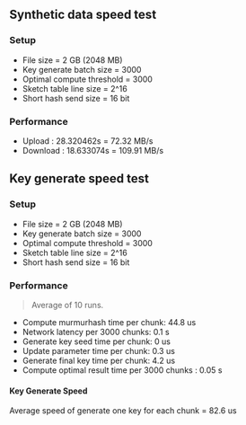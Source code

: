 ## Synthetic data speed test
### Setup

* File size = 2 GB (2048 MB)
* Key generate batch size = 3000
* Optimal compute threshold = 3000
* Sketch table line size = 2^16
* Short hash send size = 16 bit

### Performance 

* Upload : 28.320462s = 72.32 MB/s
* Download : 18.633074s = 109.91 MB/s

## Key generate speed test

### Setup
* File size = 2 GB (2048 MB)
* Key generate batch size = 3000
* Optimal compute threshold = 3000
* Sketch table line size = 2^16
* Short hash send size = 16 bit

### Performance

> Average of 10 runs.

* Compute murmurhash time per chunk: 44.8 us
* Network latency per 3000 chunks: 0.1 s
* Generate key seed time per chunk: 0 us
* Update parameter time per chunk: 0.3 us
* Generate final key time per chunk: 4.2 us
* Compute optimal result time per 3000 chunks : 0.05 s

#### Key Generate Speed 

Average speed of generate one key for each chunk = 82.6 us
